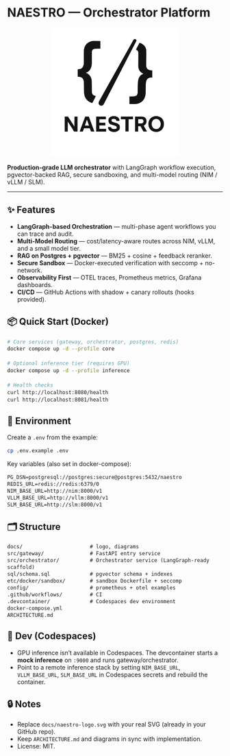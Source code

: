 # NAESTRO — Orchestrator Platform

<p align="center">
  <img src="docs/naestro-logo.svg" alt="NAESTRO Logo" width="300"/>
</p>

**Production-grade LLM orchestrator** with LangGraph workflow execution, pgvector-backed RAG, secure sandboxing,
and multi-model routing (NIM / vLLM / SLM).

---

## ✨ Features
- **LangGraph-based Orchestration** — multi-phase agent workflows you can trace and audit.
- **Multi-Model Routing** — cost/latency-aware routes across NIM, vLLM, and a small model tier.
- **RAG on Postgres + pgvector** — BM25 + cosine + feedback reranker.
- **Secure Sandbox** — Docker-executed verification with seccomp + no-network.
- **Observability First** — OTEL traces, Prometheus metrics, Grafana dashboards.
- **CI/CD** — GitHub Actions with shadow + canary rollouts (hooks provided).

## 📦 Quick Start (Docker)
```bash
# Core services (gateway, orchestrator, postgres, redis)
docker compose up -d --profile core

# Optional inference tier (requires GPU)
docker compose up -d --profile inference

# Health checks
curl http://localhost:8080/health
curl http://localhost:8081/health
```

## 🧰 Environment
Create a `.env` from the example:
```bash
cp .env.example .env
```

Key variables (also set in docker-compose):
```
PG_DSN=postgresql://postgres:secure@postgres:5432/naestro
REDIS_URL=redis://redis:6379/0
NIM_BASE_URL=http://nim:8000/v1
VLLM_BASE_URL=http://vllm:8000/v1
SLM_BASE_URL=http://slm:8000/v1
```

## 🗂 Structure
```
docs/                      # logo, diagrams
src/gateway/               # FastAPI entry service
src/orchestrator/          # Orchestrator service (LangGraph-ready scaffold)
sql/schema.sql             # pgvector schema + indexes
etc/docker/sandbox/        # sandbox Dockerfile + seccomp
config/                    # prometheus + otel examples
.github/workflows/         # CI
.devcontainer/             # Codespaces dev environment
docker-compose.yml
ARCHITECTURE.md
```

## 🧪 Dev (Codespaces)
- GPU inference isn’t available in Codespaces. The devcontainer starts a **mock inference** on `:9000` and runs gateway/orchestrator.
- Point to a remote inference stack by setting `NIM_BASE_URL`, `VLLM_BASE_URL`, `SLM_BASE_URL` in Codespaces secrets and rebuild the container.

## 🔒 Notes
- Replace `docs/naestro-logo.svg` with your real SVG (already in your GitHub repo).
- Keep `ARCHITECTURE.md` and diagrams in sync with implementation.
- License: MIT.
